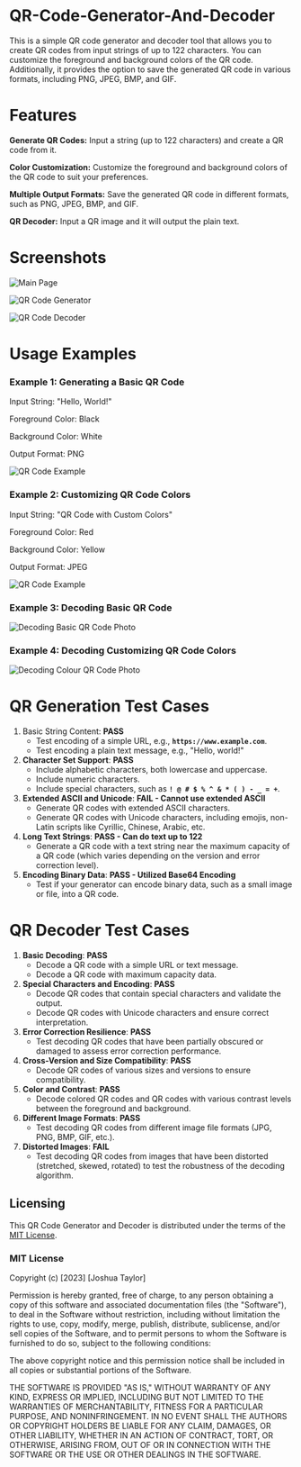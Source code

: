# QR-Code-Generator-And-Decoder
This is a simple QR code generator and decoder tool that allows you to create QR codes from input strings of up to 122 characters. You can customize the foreground and background colors of the QR code. Additionally, it provides the option to save the generated QR code in various formats, including PNG, JPEG, BMP, and GIF.

# Features

**Generate QR Codes:** Input a string (up to 122 characters) and create a QR code from it.

**Color Customization:** Customize the foreground and background colors of the QR code to suit your preferences.

**Multiple Output Formats:** Save the generated QR code in different formats, such as PNG, JPEG, BMP, and GIF.

**QR Decoder:** Input a QR image and it will output the plain text.

# Screenshots

![Main Page](https://github.com/j0taylor6/QR-Code-Generator-And-Decoder/assets/149825449/0269d971-3d14-4374-b073-d315b0ae9cf2)

![QR Code Generator](https://github.com/j0taylor6/QR-Code-Generator-And-Decoder/assets/149825449/b2f30f81-f1e5-4c56-9922-1cab963fee8e)

![QR Code Decoder](https://github.com/j0taylor6/QR-Code-Generator-And-Decoder/assets/149825449/e4acc5bb-1928-4377-b180-a68497e52b04)

# Usage Examples

### Example 1: Generating a Basic QR Code
Input String: "Hello, World!"

Foreground Color: Black

Background Color: White

Output Format: PNG

![QR Code Example](https://github.com/j0taylor6/QR-Code-Generator-And-Decoder/assets/149825449/c4944603-1f73-4b46-8034-7df375987709)

### Example 2: Customizing QR Code Colors

Input String: "QR Code with Custom Colors"

Foreground Color: Red

Background Color: Yellow

Output Format: JPEG

![QR Code Example](https://github.com/j0taylor6/QR-Code-Generator-And-Decoder/assets/149825449/8953669d-5fb5-43dc-a741-e7c4d19ed1a0)

### Example 3: Decoding Basic QR Code
![Decoding Basic QR Code Photo](https://github.com/j0taylor6/QR-Code-Generator-And-Decoder/assets/149825449/325e18a8-f532-457f-9ff0-34217ab1eabc)

### Example 4: Decoding Customizing QR Code Colors
![Decoding Colour QR Code Photo](https://github.com/j0taylor6/QR-Code-Generator-And-Decoder/assets/149825449/8edd813f-f248-4ccf-bb35-365aa1800b6e)

# QR Generation Test Cases
1. Basic String Content: **PASS**
    - Test encoding of a simple URL, e.g., **`https://www.example.com`**.
    - Test encoding a plain text message, e.g., "Hello, world!"
2. **Character Set Support**: **PASS**
    - Include alphabetic characters, both lowercase and uppercase.
    - Include numeric characters.
    - Include special characters, such as **`! @ # $ % ^ & * ( ) - _ = +`**.
3. **Extended ASCII and Unicode**: **FAIL - Cannot use extended ASCII**
    - Generate QR codes with extended ASCII characters.
    - Generate QR codes with Unicode characters, including emojis, non-Latin scripts like Cyrillic, Chinese, Arabic, etc.
4. **Long Text Strings**: **PASS - Can do text up to 122**
    - Generate a QR code with a text string near the maximum capacity of a QR code (which varies depending on the version and error correction level).
5. **Encoding Binary Data**: **PASS - Utilized Base64 Encoding** 
    - Test if your generator can encode binary data, such as a small image or file, into a QR code.

# QR Decoder Test Cases


1. **Basic Decoding**: **PASS**
    - Decode a QR code with a simple URL or text message.
    - Decode a QR code with maximum capacity data.
2. **Special Characters and Encoding**: **PASS**
    - Decode QR codes that contain special characters and validate the output.
    - Decode QR codes with Unicode characters and ensure correct interpretation.
3. **Error Correction Resilience**: **PASS**
    - Test decoding QR codes that have been partially obscured or damaged to assess error correction performance.
4. **Cross-Version and Size Compatibility**: **PASS**
    - Decode QR codes of various sizes and versions to ensure compatibility.
5. **Color and Contrast**: **PASS**
    - Decode colored QR codes and QR codes with various contrast levels between the foreground and background.
6. **Different Image Formats**: **PASS**
    - Test decoding QR codes from different image file formats (JPG, PNG, BMP, GIF, etc.).
7. **Distorted Images**: **FAIL**
    - Test decoding QR codes from images that have been distorted (stretched, skewed, rotated) to test the robustness of the decoding algorithm.
  
## Licensing

This QR Code Generator and Decoder is distributed under the terms of the [MIT License](LICENSE). 

### MIT License

Copyright (c) [2023] [Joshua Taylor]

Permission is hereby granted, free of charge, to any person obtaining a copy
of this software and associated documentation files (the "Software"), to deal
in the Software without restriction, including without limitation the rights
to use, copy, modify, merge, publish, distribute, sublicense, and/or sell
copies of the Software, and to permit persons to whom the Software is
furnished to do so, subject to the following conditions:

The above copyright notice and this permission notice shall be included in all
copies or substantial portions of the Software.

THE SOFTWARE IS PROVIDED "AS IS," WITHOUT WARRANTY OF ANY KIND, EXPRESS OR
IMPLIED, INCLUDING BUT NOT LIMITED TO THE WARRANTIES OF MERCHANTABILITY,
FITNESS FOR A PARTICULAR PURPOSE, AND NONINFRINGEMENT. IN NO EVENT SHALL THE
AUTHORS OR COPYRIGHT HOLDERS BE LIABLE FOR ANY CLAIM, DAMAGES, OR OTHER
LIABILITY, WHETHER IN AN ACTION OF CONTRACT, TORT, OR OTHERWISE, ARISING FROM,
OUT OF OR IN CONNECTION WITH THE SOFTWARE OR THE USE OR OTHER DEALINGS IN THE
SOFTWARE.
